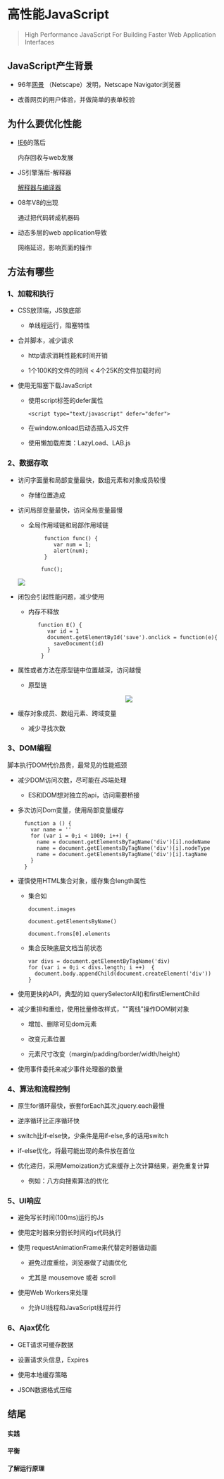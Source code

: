
# 高性能JavaScript
> High Performance JavaScript For Building 
> Faster Web Application Interfaces

## JavaScript产生背景

- 96年[网景](https://baike.baidu.com/item/网景/70176?fromtitle=netscape&fromid=2778944&fr=aladdin)
（Netscape）发明，Netscape Navigator浏览器

- 改善网页的用户体验，并做简单的表单校验

## 为什么要优化性能

- [IE6](https://baike.baidu.com/item/Internet%20Explorer%206?fromtitle=IE6&fromid=8680416)的落后
   
     内存回收与web发展

- JS引擎落后-解释器
     
     [解释器与编译器](https://zhidao.baidu.com/question/17412751.html)

- 08年V8的出现
    
     通过把代码转成机器码
      
- 动态多层的web application导致

     网络延迟，影响页面的操作
      
## 方法有哪些

### 1、加载和执行

- CSS放顶端，JS放底部

  * 单线程运行，阻塞特性

- 合并脚本，减少请求

  * http请求消耗性能和时间开销
  
  * 1个100K的文件的时间 < 4个25K的文件加载时间

- 使用无阻塞下载JavaScript

   * 使用script标签的defer属性
   
       `<script type="text/javascript" defer="defer">`

   * 在window.onload后动态插入JS文件

   * 使用懒加载库类：LazyLoad、LAB.js 

### 2、数据存取

- 访问字面量和局部变量最快，数组元素和对象成员较慢

  * 存储位置造成

- 访问局部变量最快，访问全局变量最慢

  * 全局作用域链和局部作用域链
  
             function func() {
                var num = 1;
                alert(num);    
             }
             
            func();
            
             
   <div center>
   <img src="https://images0.cnblogs.com/blog2015/683414/201504/141726296825815.png"></img>
   </div>
  
- 闭包会引起性能问题，减少使用

  * 内存不释放
  
           function E() {
              var id = 1
              document.getElementById('save').onclick = function(e){
                saveDocument(id)
              }
            }

- 属性或者方法在原型链中位置越深，访问越慢

  * 原型链
  
    <div align=center>
       <img src="https://segmentfault.com/img/bVco7f"></img>
    </div>

- 缓存对象成员、数组元素、跨域变量

  * 减少寻找次数

### 3、DOM编程

脚本执行DOM代价昂贵，最常见的性能瓶颈

- 减少DOM访问次数，尽可能在JS端处理

   * ES和DOM想对独立的api，访问需要桥接

- 多次访问Dom变量，使用局部变量缓存

        function a () {
          var name = ''
          for (var i = 0;i < 1000; i++) {
            name = document.getElementsByTagName('div')[i].nodeName
            name = document.getElementsByTagName('div')[i].nodeType
            name = document.getElementsByTagName('div')[i].tagName
          }
        }

- 谨慎使用HTML集合对象，缓存集合length属性

  * 集合如

        document.images
   
        document.getElementsByName()
        
        document.froms[0].elements
        
  * 集合反映底层文档当前状态
  
        var divs = document.getElementByTagName('div)
        for (var i = 0;i < divs.length; i ++)  {
          document.body.appendChild(document.createElement('div'))
        }        

- 使用更快的API，典型的如 querySelectorAll()和firstElementChild

- 减少重排和重绘，使用批量修改样式，""离线"操作DOM树对象

  * 增加、删除可见dom元素
  
  * 改变元素位置
  
  * 元素尺寸改变（margin/padding/border/width/height） 

- 使用事件委托来减少事件处理器的数量

### 4、算法和流程控制

- 原生for循环最快，嵌套forEach其次,jquery.each最慢

- 逆序循环比正序循环快

- switch比if-else快，少条件是用if-else,多的话用switch

- if-else优化，将最可能出现的条件放在首位

- 优化递归，采用Memoization方式来缓存上次计算结果，避免重复计算

  * 例如：八方向搜索算法的优化

### 5、UI响应

- 避免写长时间(100ms)运行的Js

- 使用定时器来分割长时间的js代码执行

- 使用 requestAnimationFrame来代替定时器做动画

   * 避免过度重绘，浏览器做了动画优化
   
   * 尤其是 mousemove 或者 scroll

- 使用Web Workers来处理

   * 允许UI线程和JavaScript线程并行

### 6、Ajax优化

 - GET请求可缓存数据
 
 - 设置请求头信息，Expires
 
 - 使用本地缓存策略

 - JSON数据格式压缩

## 结尾

#### 实践

#### 平衡

#### 了解运行原理

